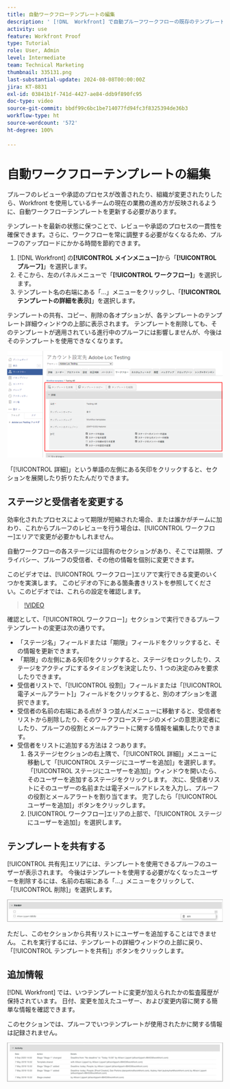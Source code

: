 ```yaml
---
title: 自動ワークフローテンプレートの編集
description: ' [!DNL  Workfront] で自動プルーフワークフローの既存のテンプレートに変更を加える方法を説明します。'
activity: use
feature: Workfront Proof
type: Tutorial
role: User, Admin
level: Intermediate
team: Technical Marketing
thumbnail: 335131.png
last-substantial-update: 2024-08-08T00:00:00Z
jira: KT-8831
exl-id: 03841b1f-741d-4427-ae84-ddb9f890fc95
doc-type: video
source-git-commit: bbdf99c6bc1be714077fd94fc3f8325394de36b3
workflow-type: ht
source-wordcount: '572'
ht-degree: 100%

---
```


# 自動ワークフローテンプレートの編集

プルーフのレビューや承認のプロセスが改善されたり、組織が変更されたりしたら、Workfront を使用しているチームの現在の業務の進め方が反映されるように、自動ワークフローテンプレートを更新する必要があります。

テンプレートを最新の状態に保つことで、レビューや承認のプロセスの一貫性を確保できます。さらに、ワークフローを常に調整する必要がなくなるため、プルーフのアップロードにかかる時間を節約できます。

1. [!DNL Workfront] の&#x200B;**[!UICONTROL メインメニュー]**&#x200B;から「**[!UICONTROL プルーフ]**」を選択します。
1. そこから、左のパネルメニューで「**[!UICONTROL ワークフロー]**」を選択します。
1. テンプレート名の右端にある「...」メニューをクリックし、「**[!UICONTROL テンプレートの詳細を表示]**」を選択します。

テンプレートの共有、コピー、削除の各オプションが、各テンプレートのテンプレート詳細ウィンドウの上部に表示されます。 テンプレートを削除しても、そのテンプレートが適用されている進行中のプルーフには影響しませんが、今後はそのテンプレートを使用できなくなります。

![テンプレート詳細ウィンドウ](assets/proof-system-setup-edit-templates-details-area.png)


「[!UICONTROL 詳細]」という単語の左側にある矢印をクリックすると、セクションを展開したり折りたたんだりできます。

## ステージと受信者を変更する

効率化されたプロセスによって期限が短縮された場合、または誰かがチームに加わり、これからプルーフのレビューを行う場合は、[!UICONTROL ワークフロー]エリアで変更が必要かもしれません。

自動ワークフローの各ステージには固有のセクションがあり、そこでは期限、プライバシー、プルーフの受信者、その他の情報を個別に変更できます。

このビデオでは、[!UICONTROL ワークフロー]エリアで実行できる変更のいくつかを実演します。 このビデオの下にある箇条書きリストを参照してください。このビデオでは、これらの設定を確認します。

>[!VIDEO](https://video.tv.adobe.com/v/3432615/?quality=12&learn=on&enablevpops=1&captions=jpn)

確認として、「[!UICONTROL ワークフロー]」セクションで実行できるプルーフテンプレートの変更は次の通りです。

* 「ステージ名」フィールドまたは「期限」フィールドをクリックすると、その情報を更新できます。
* 「期限」の左側にある矢印をクリックすると、ステージをロックしたり、ステージをアクティブにするタイミングを決定したり、1 つの決定のみを要求したりできます。
* 受信者リストで、「[!UICONTROL 役割]」フィールドまたは「[!UICONTROL 電子メールアラート]」フィールドをクリックすると、別のオプションを選択できます。
* 受信者の名前の右端にある点が 3 つ並んだメニューに移動すると、受信者をリストから削除したり、そのワークフローステージのメインの意思決定者にしたり、プルーフの役割とメールアラートに関する情報を編集したりできます。
* 受信者をリストに追加する方法は 2 つあります。
   1. 各ステージセクションの右上隅で、「[!UICONTROL 詳細]」メニューに移動して「[!UICONTROL ステージにユーザーを追加]」を選択します。 「[!UICONTROL ステージにユーザーを追加]」ウィンドウを開いたら、そのユーザーを追加するステージをクリックします。 次に、受信者リストにそのユーザーの名前または電子メールアドレスを入力し、プルーフの役割とメールアラートを割り当てます。 完了したら「[!UICONTROL ユーザーを追加]」ボタンをクリックします。
   1. [!UICONTROL ワークフロー]エリアの上部で、「[!UICONTROL ステージにユーザーを追加]」を選択します。

## テンプレートを共有する

[!UICONTROL 共有先]エリアには、テンプレートを使用できるプルーフのユーザーが表示されます。 今後はテンプレートを使用する必要がなくなったユーザーを削除するには、名前の右端にある「...」メニューをクリックして、「[!UICONTROL 削除]」を選択します。

![[!UICONTROL 共有先]リスト](assets/proof-system-setups-edit-template-shared-with.png)

ただし、このセクションから共有リストにユーザーを追加することはできません。 これを実行するには、テンプレートの詳細ウィンドウの上部に戻り、「[!UICONTROL テンプレートを共有]」ボタンをクリックします。

## 追加情報

[!DNL Workfront] では、いつテンプレートに変更が加えられたかの監査履歴が保持されています。 日付、変更を加えたユーザー、および変更内容に関する簡単な情報を確認できます。

このセクションでは、プルーフでいつテンプレートが使用されたかに関する情報は記録されません。

![プルーフアクティビティリスト](assets/proof-system-setups-edit-template-activity.png)

